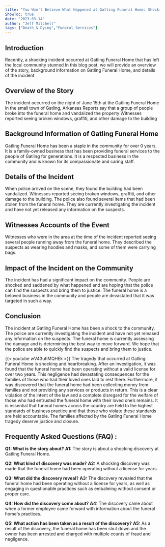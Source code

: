 ```yaml
---
title: "You Won't Believe What Happened at Gatling Funeral Home: Shocking Details Inside!"
ShowToc: true 
date: "2023-03-14"
author: "Jeff Mitchell" 
tags: ["Death & Dying","Funeral Services"]
---
```

## Introduction 
Recently, a shocking incident occurred at Gatling Funeral Home that has left the local community stunned In this blog post, we will provide an overview of the story, background information on Gatling Funeral Home, and details of the incident 

## Overview of the Story
The incident occurred on the night of June 15th at the Gatling Funeral Home in the small town of Gatling, Arkansas Reports say that a group of people broke into the funeral home and vandalized the property Witnesses reported seeing broken windows, graffiti, and other damage to the building 

## Background Information of Gatling Funeral Home 
Gatling Funeral Home has been a staple in the community for over 0 years. It is a family-owned business that has been providing funeral services to the people of Gatling for generations. It is a respected business in the community and is known for its compassionate and caring staff. 

## Details of the Incident
When police arrived on the scene, they found the building had been vandalized. Witnesses reported seeing broken windows, graffiti, and other damage to the building. The police also found several items that had been stolen from the funeral home. They are currently investigating the incident and have not yet released any information on the suspects. 

## Witnesses Accounts of the Event
Witnesses who were in the area at the time of the incident reported seeing several people running away from the funeral home. They described the suspects as wearing hoodies and masks, and some of them were carrying bags. 

## Impact of the Incident on the Community
The incident has had a significant impact on the community. People are shocked and saddened by what happened and are hoping that the police can find the suspects and bring them to justice. The funeral home is a beloved business in the community and people are devastated that it was targeted in such a way. 

## Conclusion
The incident at Gatling Funeral Home has been a shock to the community. The police are currently investigating the incident and have not yet released any information on the suspects. The funeral home is currently assessing the damage and is determining the best way to move forward. We hope that the police are able to quickly find the suspects and bring them to justice.

{{< youtube wV43uhMQHEk >}} 
The tragedy that occurred at Gatling Funeral Home is shocking and heartbreaking. After an investigation, it was found that the funeral home had been operating without a valid license for over two years. This negligence had devastating consequences for the families of those who had their loved ones laid to rest there. Furthermore, it was discovered that the funeral home had been collecting money from families and not providing any services or products in return. This is a clear violation of the intent of the law and a complete disregard for the welfare of those who had entrusted the funeral home with their loved one’s remains. It is essential that funeral homes across the country are held to the highest standards of business practice and that those who violate these standards are held accountable. The families affected by the Gatling Funeral Home tragedy deserve justice and closure.

## Frequently Asked Questions (FAQ) :
**Q1: What is the story about?** 
**A1:** The story is about a shocking discovery at Gatling Funeral Home. 

**Q2: What kind of discovery was made?** 
**A2:** A shocking discovery was made that the funeral home had been operating without a license for years. 

**Q3: What did the discovery reveal?** 
**A3:** The discovery revealed that the funeral home had been operating without a license for years, as well as engaging in questionable practices such as embalming without consent or proper care. 

**Q4: How did the discovery come about?** 
**A4:** The discovery came about when a former employee came forward with information about the funeral home's practices. 

**Q5: What action has been taken as a result of the discovery?** 
**A5:** As a result of the discovery, the funeral home has been shut down and the owner has been arrested and charged with multiple counts of fraud and negligence.



